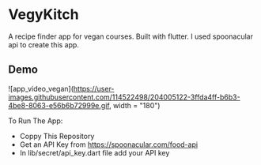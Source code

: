 
# VegyKitch

A recipe finder app for vegan courses. Built with flutter. 
I used spoonacular api to create this app.

## Demo
![app_video_vegan](https://user-images.githubusercontent.com/114522498/204005122-3ffda4ff-b6b3-4be8-8063-e56b6b72999e.gif, width = "180")



To Run The App:
- Coppy This Repository
- Get an API Key from https://spoonacular.com/food-api
- In lib/secret/api_key.dart file add your API key
